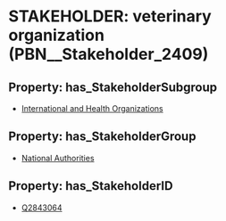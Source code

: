 # STAKEHOLDER: __veterinary organization__ (PBN__Stakeholder_2409)

## Property: has_StakeholderSubgroup

* [International and Health Organizations](PBN__StakeholderSubgroup_116)

## Property: has_StakeholderGroup

* [National Authorities](PBN__StakeholderGroup_7)

## Property: has_StakeholderID

* [Q2843064](Q2843064)

